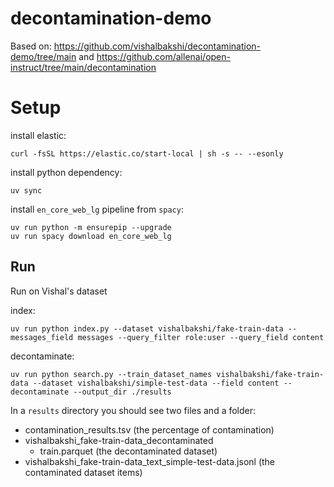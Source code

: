 # decontamination-demo

Based on: https://github.com/vishalbakshi/decontamination-demo/tree/main and https://github.com/allenai/open-instruct/tree/main/decontamination

# Setup
install elastic:
```
curl -fsSL https://elastic.co/start-local | sh -s -- --esonly
```

install python dependency:
```
uv sync
```

install `en_core_web_lg` pipeline from `spacy`:

```
uv run python -m ensurepip --upgrade
uv run spacy download en_core_web_lg
```
## Run
Run on Vishal's dataset

index:
```
uv run python index.py --dataset vishalbakshi/fake-train-data --messages_field messages --query_filter role:user --query_field content 
```

decontaminate:
```
uv run python search.py --train_dataset_names vishalbakshi/fake-train-data --dataset vishalbakshi/simple-test-data --field content --decontaminate --output_dir ./results
```
In a `results` directory you should see two files and a folder:

- contamination_results.tsv (the percentage of contamination)
- vishalbakshi_fake-train-data_decontaminated
  - train.parquet (the decontaminated dataset)
- vishalbakshi_fake-train-data_text_simple-test-data.jsonl (the contaminated dataset items)

